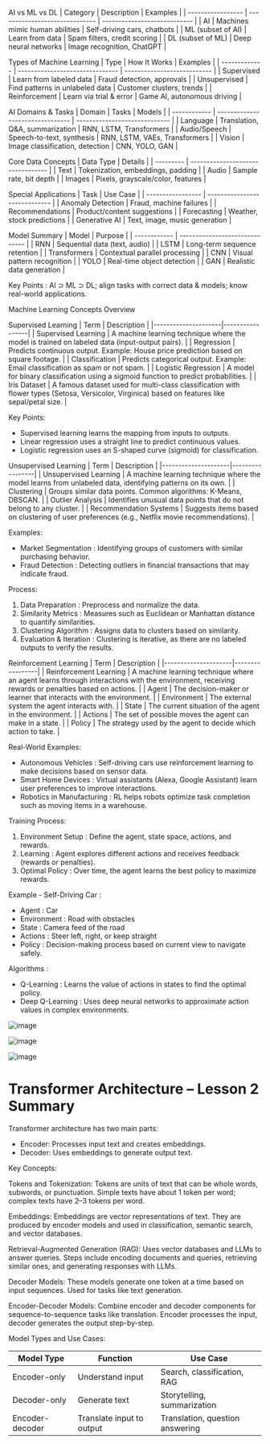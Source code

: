 AI vs ML vs DL
| Category          | Description                    | Examples                     |
| ----------------- | ------------------------------ | ---------------------------- |
| AI                | Machines mimic human abilities | Self-driving cars, chatbots  |
| ML (subset of AI) | Learn from data                | Spam filters, credit scoring |
| DL (subset of ML) | Deep neural networks           | Image recognition, ChatGPT   |

Types of Machine Learning
| Type          | How It Works                    | Examples                    |
| ------------- | ------------------------------- | --------------------------- |
| Supervised    | Learn from labeled data         | Fraud detection, approvals  |
| Unsupervised  | Find patterns in unlabeled data | Customer clusters, trends   |
| Reinforcement | Learn via trial & error         | Game AI, autonomous driving |

AI Domains & Tasks
| Domain       | Tasks                            | Models                        |
| ------------ | -------------------------------- | ----------------------------- |
| Language     | Translation, Q\&A, summarization | RNN, LSTM, Transformers       |
| Audio/Speech | Speech-to-text, synthesis        | RNN, LSTM, VAEs, Transformers |
| Vision       | Image classification, detection  | CNN, YOLO, GAN                |

Core Data Concepts
| Data Type | Details                           |
| --------- | --------------------------------- |
| Text      | Tokenization, embeddings, padding |
| Audio     | Sample rate, bit depth            |
| Images    | Pixels, grayscale/color, features |

Special Applications
| Task              | Use Case                      |
| ----------------- | ----------------------------- |
| Anomaly Detection | Fraud, machine failures       |
| Recommendations   | Product/content suggestions   |
| Forecasting       | Weather, stock predictions    |
| Generative AI     | Text, image, music generation |

Model Summary
| Model        | Purpose                        |
| ------------ | ------------------------------ |
| RNN          | Sequential data (text, audio)  |
| LSTM         | Long-term sequence retention   |
| Transformers | Contextual parallel processing |
| CNN          | Visual pattern recognition     |
| YOLO         | Real-time object detection     |
| GAN          | Realistic data generation      |

Key Points  : AI ⊃ ML ⊃ DL; align tasks with correct data & models; know real-world applications.

Machine Learning Concepts Overview

Supervised Learning
|   Term              |   Description   |
|---------------------|-----------------|
|   Supervised Learning   | A machine learning technique where the model is trained on labeled data (input-output pairs). |
|   Regression        | Predicts continuous output. Example: House price prediction based on square footage. |
|   Classification    | Predicts categorical output. Example: Email classification as spam or not spam. |
|   Logistic Regression   | A model for binary classification using a sigmoid function to predict probabilities. |
|   Iris Dataset      | A famous dataset used for multi-class classification with flower types (Setosa, Versicolor, Virginica) based on features like sepal/petal size. |

Key Points:  
- Supervised learning learns the mapping from inputs to outputs.
- Linear regression uses a straight line to predict continuous values.
- Logistic regression uses an S-shaped curve (sigmoid) for classification.
  
Unsupervised Learning
|   Term              |   Description   |
|---------------------|-----------------|
|   Unsupervised Learning   | A machine learning technique where the model learns from unlabeled data, identifying patterns on its own. |
|   Clustering        | Groups similar data points. Common algorithms: K-Means, DBSCAN. |
|   Outlier Analysis   | Identifies unusual data points that do not belong to any cluster. |
|   Recommendation Systems   | Suggests items based on clustering of user preferences (e.g., Netflix movie recommendations). |

Examples:  
-   Market Segmentation  : Identifying groups of customers with similar purchasing behavior.
-   Fraud Detection  : Detecting outliers in financial transactions that may indicate fraud.

Process:  
1.   Data Preparation  : Preprocess and normalize the data.
2.   Similarity Metrics  : Measures such as Euclidean or Manhattan distance to quantify similarities.
3.   Clustering Algorithm  : Assigns data to clusters based on similarity.
4.   Evaluation & Iteration  : Clustering is iterative, as there are no labeled outputs to verify the results.

Reinforcement Learning
|   Term              |   Description   |
|---------------------|-----------------|
|   Reinforcement Learning   | A machine learning technique where an agent learns through interactions with the environment, receiving rewards or penalties based on actions. |
|   Agent             | The decision-maker or learner that interacts with the environment. |
|   Environment       | The external system the agent interacts with. |
|   State             | The current situation of the agent in the environment. |
|   Actions           | The set of possible moves the agent can make in a state. |
|   Policy            | The strategy used by the agent to decide which action to take. |

  Real-World Examples:  
-   Autonomous Vehicles  : Self-driving cars use reinforcement learning to make decisions based on sensor data.
-   Smart Home Devices  : Virtual assistants (Alexa, Google Assistant) learn user preferences to improve interactions.
-   Robotics in Manufacturing  : RL helps robots optimize task completion such as moving items in a warehouse.

  Training Process:  
1.   Environment Setup  : Define the agent, state space, actions, and rewards.
2.   Learning  : Agent explores different actions and receives feedback (rewards or penalties).
3.   Optimal Policy  : Over time, the agent learns the best policy to maximize rewards.

  Example - Self-Driving Car  :
-   Agent  : Car
-   Environment  : Road with obstacles
-   State  : Camera feed of the road
-   Actions  : Steer left, right, or keep straight
-   Policy  : Decision-making process based on current view to navigate safely.

  Algorithms  :
-   Q-Learning  : Learns the value of actions in states to find the optimal policy.
-   Deep Q-Learning  : Uses deep neural networks to approximate action values in complex environments.

![image](https://github.com/user-attachments/assets/9c195bd6-b3eb-487e-b394-5ec2dc308f69)

![image](https://github.com/user-attachments/assets/644bd9d7-c7c5-4bbd-81f8-ef09d7baba69)

![image](https://github.com/user-attachments/assets/7982317a-fa20-4579-b436-f8928cf35eed)

# Transformer Architecture – Lesson 2 Summary

Transformer architecture has two main parts:
 - Encoder: Processes input text and creates embeddings.
 - Decoder: Uses embeddings to generate output text.

Key Concepts:

Tokens and Tokenization:
Tokens are units of text that can be whole words, subwords, or punctuation.
Simple texts have about 1 token per word; complex texts have 2–3 tokens per word.

Embeddings:
Embeddings are vector representations of text.
They are produced by encoder models and used in classification, semantic search, and vector databases.

Retrieval-Augmented Generation (RAG):
Uses vector databases and LLMs to answer queries.
Steps include encoding documents and queries, retrieving similar ones, and generating responses with LLMs.

Decoder Models:
These models generate one token at a time based on input sequences.
Used for tasks like text generation.

Encoder-Decoder Models:
Combine encoder and decoder components for sequence-to-sequence tasks like translation.
Encoder processes the input, decoder generates the output step-by-step.

Model Types and Use Cases:

| Model Type      | Function                  | Use Case                        |
| --------------- | ------------------------- | ------------------------------- |
| Encoder-only    | Understand input          | Search, classification, RAG     |
| Decoder-only    | Generate text             | Storytelling, summarization     |
| Encoder-decoder | Translate input to output | Translation, question answering |



